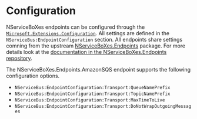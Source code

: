 # Configuration

NServiceBoXes endpoints can be configured through the [`Microsoft.Extensions.Configuration`](https://www.nuget.org/packages/Microsoft.Extensions.Configuration). All settings are defined in the `NServiceBus:EndpointConfiguration` section. All endpoints share settings comning from the upstream [NServiceBoXes.Endpoints](https://github.com/mauroservienti/NServiceBoXes.Endpoints) package. For more details look at the [documentation in the NServiceBoXes.Endpoints repository](https://github.com/mauroservienti/NServiceBoXes.Endpoints/tree/main/docs).

The NServiceBoXes.Endpoints.AmazonSQS endpoint supports the following configuration options.

- `NServiceBus:EndpointConfiguration:Transport:QueueNamePrefix`
- `NServiceBus:EndpointConfiguration:Transport:TopicNamePrefix`
- `NServiceBus:EndpointConfiguration:Transport:MaxTimeToLive`
- `NServiceBus:EndpointConfiguration:Transport:DoNotWrapOutgoingMessages`
